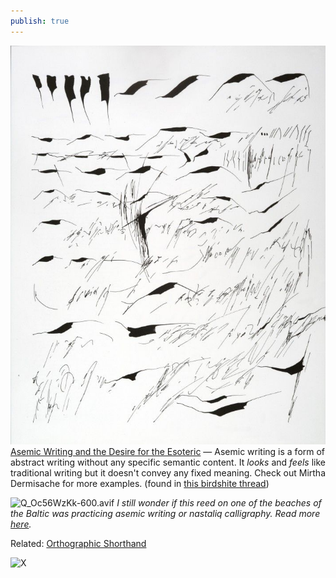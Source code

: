 ```yaml
---
publish: true
---
```

![22](TIL/weekly/asemic-writing.jpg)
[Asemic Writing and the Desire for the Esoteric](https://www.samwoolfe.com/2022/06/asemic-writing-and-the-esoteric.html) — Asemic writing is a form of abstract writing without any specific semantic content. It *looks* and *feels* like traditional writing but it doesn't convey any fixed meaning. Check out Mirtha Dermisache for more examples. (found in [this birdshite thread](https://twitter.com/codexnoirmatic/status/1746598498470920251))

![Q\_Oc56WzKk-600.avif](https://sonnet.io/images/opt/Q_Oc56WzKk-600.avif)
*I still wonder if this reed on one of the beaches of the Baltic was practicing asemic writing or nastaliq calligraphy. Read more [here](https://sonnet.io/posts/face/).*


Related: [Orthographic Shorthand](<../Orthographic Shorthand>)

![X](https://twitter.com/BooksnMagic/status/1756850408801124397)
